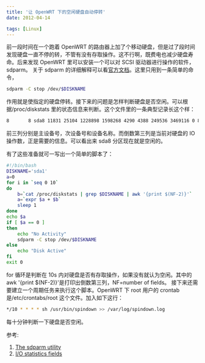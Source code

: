 ```yaml
---
title: '让 OpenWRT 下的空闲硬盘自动停转'
date: 2012-04-14

tags: [Linux]
---
```


前一段时间在一个跑着 OpenWRT 的路由器上加了个移动硬盘，但是过了段时间发现硬盘一直不停的转，不管有没有存取操作。这不行啊，既费电也减少硬盘寿命。后来发现 OpenWRT 里可以安装一个可以对 SCSI 驱动器进行操作的软件，sdparm。
关于 sdparm 的详细解释可以看[官方文档](http://sg.danny.cz/sg/sdparm.html)。这里只用到一条简单的命令，

```bash
sdparm -C stop /dev/$DISKNAME
```

作用就是使指定的硬盘停转。接下来的问题是怎样判断硬盘是否空闲。可以根据/proc/diskstats 里的状态信息来判断。这个文件里的一条典型记录长这个样：

```bash
8       8 sda8 11831 25104 1228898 1598268 4290 4388 249536 3469116 0 83176 5067356
```

前三列分别是主设备号，次设备号和设备名称。而倒数第三列是当前对硬盘的 IO 操作数，正是需要的信息。可以看出来 sda8 分区现在就是空闲的。

有了这些准备就可一写出一个简单的脚本了：

```bash
#!/bin/bash
DISKNAME='sda1'
a=0
for i in `seq 0 10`
do
    b=`cat /proc/diskstats | grep $DISKNAME | awk '{print $(NF-2)}'`
    a=`expr $a + $b`
    sleep 1
done
echo $a
if [ $a == 0 ]
then
    echo "No Activity"
    sdparm -C stop /dev/$DISKNAME
else
    echo "Disk Active"
fi
exit 0
```

for 循环是判断在 10s 内对硬盘是否有存取操作，如果没有就认为空闲。其中的 awk '{print $(NF-2)}'是打印出倒数第三列，NF=number of fields。
接下来还需要建立一个周期任务来执行这个脚本。OpenWRT 下 root 用户的 crontab 是/etc/crontabs/root 这个文件。加入如下这行：

```bash
*/10 * * * * sh /usr/bin/spindown >> /var/log/spindown.log
```

每十分钟判断一下硬盘是否空闲。

参考:

1. [The sdparm utility](http://sg.danny.cz/sg/sdparm.html)
2. [I/O statistics fields](http://www.kernel.org/doc/Documentation/iostats.txt)
